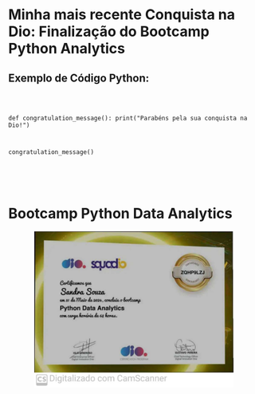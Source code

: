 <!DOCTYPE html>
<html lang="pt-BR">
<head>
    <meta charset="UTF-8">
    <meta name="viewport" content="width=device-width, initial-scale=1.0">
    

    
</head>
       

<body>
    <h1>Minha mais recente Conquista na Dio: Finalização do Bootcamp Python Analytics</h1>




<h2>Exemplo de Código Python:</h2>
    <pre>
<code>

def congratulation_message():
    print("Parabéns pela sua conquista na Dio!")

congratulation_message()


</code>
    
</pre>



# Bootcamp Python Data Analytics


<p align="center">
<img 
    src="./assets/certificado python.jpg"
    width="400"  
/>
</p>


</body>

</html>
